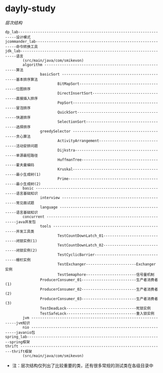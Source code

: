 dayly-study
===========

*层次结构* 
    
    dp_lab---------------------------------------------------------------------设计模式
    jcommander_lab-------------------------------------------------------------命令转换工具
    jdk_lab--------------------------------------------------------------------语言
            (src/main/java/com/smikevon)
            algorithm ---------------------------------------------------------算法
                    basicSort -------------------------------------------------基本排序算法
                            BitMapSort-----------------------------------------位图排序
                            DirectInsertSort-----------------------------------直接插入排序
                            PopSort--------------------------------------------冒泡排序
                            QuickSort------------------------------------------快速排序
                            SelectionSort--------------------------------------选择排序
                    greedySelector --------------------------------------------贪心算法
                            ActivityArrangement--------------------------------活动安排问题
                            Dijkstra-------------------------------------------单源最短路径
                            HuffmanTree----------------------------------------霍夫曼编码
                            Kruskal--------------------------------------------最小生成树(1)
                            Prime----------------------------------------------最小生成树(2)
            basic -------------------------------------------------------------语言基础知识
                    interview -------------------------------------------------常见面试题
                    language --------------------------------------------------语言基础知识
            concurrent --------------------------------------------------------java并发包
                    tools -----------------------------------------------------并发工具类
                            TestCountDownLatch_01------------------------------闭锁实例(1)
                            TestCountDownLatch_02------------------------------闭锁实例(2)
                            TestCyclicBarrier----------------------------------栅栏实例
                            TestExchanger-----------------------Exchanger实例
                            TestSemaphore-----------------------信号量机制
                    ProducerConsumer_01-------------------------生产者消费者(1)
                    ProducerConsumer_02-------------------------生产者消费者(2)
                    ProducerConsumer_03-------------------------生产者消费者(3)
                    TestDeadLock--------------------------------死锁实例
                    TestSafeLock--------------------------------重入锁实例
            jvm ---------------------------------------------------------------jvm知识
            nio ---------------------------------------------------------------javanio包
    spring_lab--------------------------------------------------------------spring框架                
    thrift ------------------------------------------------------------------thrift框架
            (src/main/java/com/smikevon)
* 注：层次结构仅列出了比较重要的类，还有很多常规的测试类在各级目录中
